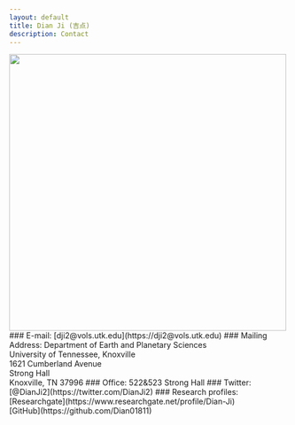 ```yaml
---
layout: default
title: Dian Ji (吉点)
description: Contact
---
```


<img align="left" src="https://dian01811.github.io/files/stronghall.jpg" width="500">
### E-mail:
[dji2@vols.utk.edu](https://dji2@vols.utk.edu)
### Mailing Address:
Department of Earth and Planetary Sciences<br>University of Tennessee, Knoxville<br>1621 Cumberland Avenue<br>Strong Hall<br>Knoxville, TN 37996
### Office:
522&523 Strong Hall
### Twitter:
[@DianJi2](https://twitter.com/DianJi2)
### Research profiles:
[Researchgate](https://www.researchgate.net/profile/Dian-Ji)<br>[GitHub](https://github.com/Dian01811)

